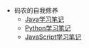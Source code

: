 <!-- Coder/JavaLearn/_navbar.md -->

- 码农的自我修养
  - [Java学习笔记](/Coder/JavaLearn/)
  - [Python学习笔记](/Coder/PythonLearn/)
  - [JavaScript学习笔记](/Coder/JavaScriptLearn/)

